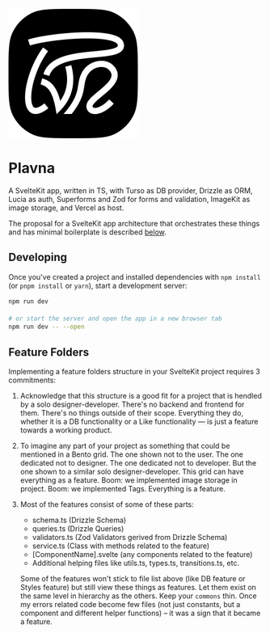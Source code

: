 ![Plavna Logo](./plavna.png)

# Plavna

A SvelteKit app, written in TS, with Turso as DB provider, Drizzle as ORM, Lucia as auth, Superforms and Zod for forms and validation, ImageKit as image storage, and Vercel as host.

The proposal for a SvelteKit app architecture that orchestrates these things and has minimal boilerplate is described [below](#feature-folders-arhitecture).

## Developing

Once you've created a project and installed dependencies with `npm install` (or `pnpm install` or `yarn`), start a development server:

```bash
npm run dev

# or start the server and open the app in a new browser tab
npm run dev -- --open
```

## Feature Folders

Implementing a feature folders structure in your SvelteKit project requires 3 commitments:

1. Acknowledge that this structure is a good fit for a project that is hendled by a solo designer-developer. There's no backend and frontend for them. There's no things outside of their scope. Everything they do, whether it is a DB functionality or a Like functionality — is just a feature towards a working product.

2. To imagine any part of your project as something that could be mentioned in a Bento grid. The one shown not to the user. The one dedicated not to designer. The one dedicated not to developer. But the one shown to a similar solo designer-developer. This grid can have everything as a feature. Boom: we implemented image storage in project. Boom: we implemented Tags. Everything is a feature.

3. Most of the features consist of some of these parts:

   - schema.ts (Drizzle Schema)
   - queries.ts (Drizzle Queries)
   - validators.ts (Zod Validators gerived from Drizzle Schema)
   - service.ts (Class with methods related to the feature)
   - [ComponentName].svelte (any components related to the feature)
   - Additional helping files like utils.ts, types.ts, transitions.ts, etc.

   Some of the features won't stick to file list above (like DB feature or Styles feature) but still view these things as features. Let them exist on the same level in hierarchy as the others. Keep your `commons` thin. Once my errors related code become few files (not just constants, but a component and different helper functions) – it was a sign that it became a feature.
